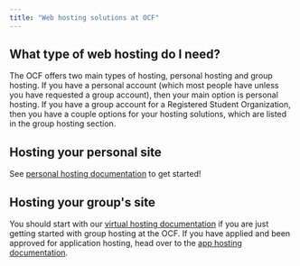 ```yaml
---
title: "Web hosting solutions at OCF"
---
```


## What type of web hosting do I need?

The OCF offers two main types of hosting, personal hosting and group hosting. If you have a personal account (which most people have unless you have requested a group account), then your main option is personal hosting. If you have a group account for a Registered Student Organization, then you have a couple options for your hosting solutions, which are listed in the group hosting section.

## Hosting your personal site

See [personal hosting documentation](/docs/services/web/) to get started!

## Hosting your group's site

You should start with our [virtual hosting documentation](/docs/services/vhost/) if you are just getting started with group hosting at the OCF. If you have applied and been approved for application hosting, head over to the [app hosting documentation](/docs/services/webapps/).
